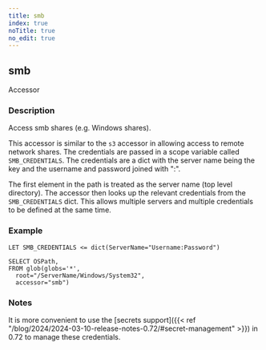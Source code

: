 ```yaml
---
title: smb
index: true
noTitle: true
no_edit: true
---
```




<div class="vql_item"></div>


## smb
<span class='vql_type label label-warning pull-right page-header'>Accessor</span>


### Description

Access smb shares (e.g. Windows shares).

This accessor is similar to the `s3` accessor in allowing access
to remote network shares. The credentials are passed in a scope
variable called `SMB_CREDENTIALS`. The credentials are a dict with
the server name being the key and the username and password joined
with ":".

The first element in the path is treated as the server name (top
level directory). The accessor then looks up the relevant
credentials from the `SMB_CREDENTIALS` dict. This allows multiple
servers and multiple credentials to be defined at the same time.

### Example

```
LET SMB_CREDENTIALS <= dict(ServerName="Username:Password")

SELECT OSPath,
FROM glob(globs='*',
  root="/ServerName/Windows/System32",
  accessor="smb")
```

### Notes

It is more convenient to use the [secrets support]({{< ref
"/blog/2024/2024-03-10-release-notes-0.72/#secret-management" >}})
in 0.72 to manage these credentials.


